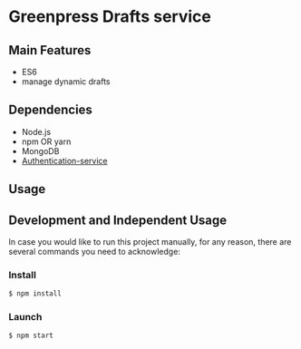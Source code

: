 # Greenpress Drafts service

## Main Features
- ES6
- manage dynamic drafts

## Dependencies
- Node.js
- npm OR yarn
- MongoDB
- [Authentication-service](https://github.com/greenpress/authentication-service)

## Usage

## Development and Independent Usage
In case you would like to run this project manually, for any reason, there are several commands you need to acknowledge:

### Install
```sh
$ npm install
```

### Launch
```sh
$ npm start
```
